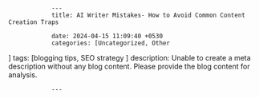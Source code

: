                 ---
                title: AI Writer Mistakes- How to Avoid Common Content Creation Traps 

                date: 2024-04-15 11:09:40 +0530
                categories: [Uncategorized, Other 
]
                tags: [blogging tips, SEO strategy 
]
                description: Unable to create a meta description without any blog content. Please provide the blog content for analysis. 

                ---

